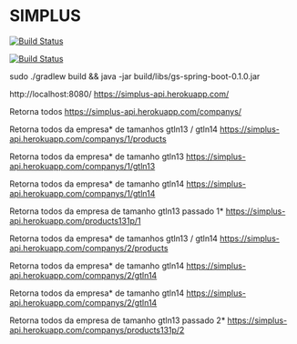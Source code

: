 # SIMPLUS
[![Build Status](https://travis-ci.org/DevJoseWeb/SIMPLUS.svg?branch=master)](https://travis-ci.org/DevJoseWeb/SIMPLUS)

[![Build Status](https://github.com/DevJoseWeb/SIMPLUS/blob/master/2018-07-24-045802_1366x768_scrot.png)](https://travis-ci.org/DevJoseWeb/SIMPLUS)

sudo ./gradlew build && java -jar build/libs/gs-spring-boot-0.1.0.jar


http://localhost:8080/
https://simplus-api.herokuapp.com/

 Retorna todos
https://simplus-api.herokuapp.com/companys/

 Retorna todos da empresa* de tamanhos gtln13 / gtln14
https://simplus-api.herokuapp.com/companys/1/products

 Retorna todos da empresa* de tamanho gtln13
https://simplus-api.herokuapp.com/companys/1/gtln13

 Retorna todos da empresa* de tamanho gtln14
https://simplus-api.herokuapp.com/companys/1/gtln14

 Retorna todos da empresa de tamanho gtln13 passado 1*
https://simplus-api.herokuapp.com/products131p/1

 Retorna todos da empresa* de tamanhos gtln13 / gtln14
https://simplus-api.herokuapp.com/companys/2/products

  Retorna todos da empresa* de tamanho gtln14
https://simplus-api.herokuapp.com/companys/2/gtln14

 Retorna todos da empresa* de tamanho gtln14
https://simplus-api.herokuapp.com/companys/2/gtln14

 Retorna todos da empresa de tamanho gtln13 passado 2*
https://simplus-api.herokuapp.com/companys/products131p/2
